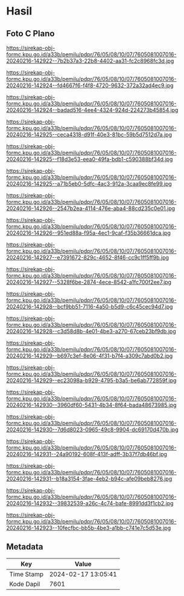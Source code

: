 # Hasil

## Foto C Plano

https://sirekap-obj-formc.kpu.go.id/a33b/pemilu/pdpr/76/05/08/10/07/7605081007016-20240216-142922--7b2b37a3-22b8-4402-aa31-fc2c8968fc3d.jpg

https://sirekap-obj-formc.kpu.go.id/a33b/pemilu/pdpr/76/05/08/10/07/7605081007016-20240216-142924--fd4667f6-f4f8-4720-9632-372a32ad4ec9.jpg

https://sirekap-obj-formc.kpu.go.id/a33b/pemilu/pdpr/76/05/08/10/07/7605081007016-20240216-142924--badad516-4ee4-4324-924d-224273b45854.jpg

https://sirekap-obj-formc.kpu.go.id/a33b/pemilu/pdpr/76/05/08/10/07/7605081007016-20240216-142925--ceca4318-d91f-40e3-81bc-59b5d7512d7a.jpg

https://sirekap-obj-formc.kpu.go.id/a33b/pemilu/pdpr/76/05/08/10/07/7605081007016-20240216-142925--f18d3e53-eea0-49fa-bdb1-c590388bf34d.jpg

https://sirekap-obj-formc.kpu.go.id/a33b/pemilu/pdpr/76/05/08/10/07/7605081007016-20240216-142925--a71b5eb0-5dfc-4ac3-912a-3caa9ec8fe99.jpg

https://sirekap-obj-formc.kpu.go.id/a33b/pemilu/pdpr/76/05/08/10/07/7605081007016-20240216-142926--2547b2ea-4114-476e-aba4-88cd235c0e01.jpg

https://sirekap-obj-formc.kpu.go.id/a33b/pemilu/pdpr/76/05/08/10/07/7605081007016-20240216-142926--951ed88a-f95a-4ec1-9caf-f35b36661dca.jpg

https://sirekap-obj-formc.kpu.go.id/a33b/pemilu/pdpr/76/05/08/10/07/7605081007016-20240216-142927--e7391672-829c-4652-8f46-cc9c1ff5ff9b.jpg

https://sirekap-obj-formc.kpu.go.id/a33b/pemilu/pdpr/76/05/08/10/07/7605081007016-20240216-142927--5328f6be-2874-4ece-8542-a1fc700f2ee7.jpg

https://sirekap-obj-formc.kpu.go.id/a33b/pemilu/pdpr/76/05/08/10/07/7605081007016-20240216-142928--bcf9bb51-7116-4a50-b5d9-c6c45cec94d7.jpg

https://sirekap-obj-formc.kpu.go.id/a33b/pemilu/pdpr/76/05/08/10/07/7605081007016-20240216-142928--c3d58d8b-4e01-4be3-a270-67ceb23bf9db.jpg

https://sirekap-obj-formc.kpu.go.id/a33b/pemilu/pdpr/76/05/08/10/07/7605081007016-20240216-142929--b697c3ef-8e06-4f31-b7f4-a309c7abd0b2.jpg

https://sirekap-obj-formc.kpu.go.id/a33b/pemilu/pdpr/76/05/08/10/07/7605081007016-20240216-142929--ec23098a-b929-4795-b3a5-be6ab772859f.jpg

https://sirekap-obj-formc.kpu.go.id/a33b/pemilu/pdpr/76/05/08/10/07/7605081007016-20240216-142930--3960df60-5431-4b34-8f64-bada48673985.jpg

https://sirekap-obj-formc.kpu.go.id/a33b/pemilu/pdpr/76/05/08/10/07/7605081007016-20240216-142930--7d6d8023-0965-49c8-9904-dc69170d470b.jpg

https://sirekap-obj-formc.kpu.go.id/a33b/pemilu/pdpr/76/05/08/10/07/7605081007016-20240216-142931--24a90192-608f-413f-adff-3b37f7db46bf.jpg

https://sirekap-obj-formc.kpu.go.id/a33b/pemilu/pdpr/76/05/08/10/07/7605081007016-20240216-142931--b18a3154-3fae-4eb2-b94c-afe09beb8276.jpg

https://sirekap-obj-formc.kpu.go.id/a33b/pemilu/pdpr/76/05/08/10/07/7605081007016-20240216-142932--39832539-a26c-4c74-bafe-8991dd3f1cb2.jpg

https://sirekap-obj-formc.kpu.go.id/a33b/pemilu/pdpr/76/05/08/10/07/7605081007016-20240216-142923--10fecfbc-bb5b-4be3-a1bb-c741e7c5d53e.jpg


## Metadata

| Key        | Value               |
| ---------- | ------------------- |
| Time Stamp | 2024-02-17 13:05:41 |
| Kode Dapil | 7601                |



